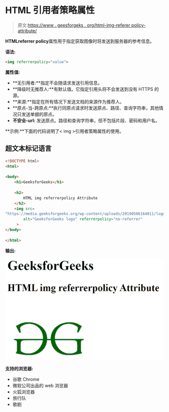 # HTML 引用者策略属性

> 原文:[https://www . geesforgeks . org/html-img-referer policy-attribute/](https://www.geeksforgeeks.org/html-img-referrerpolicy-attribute/)

**HTML<img>referrer policy**属性用于指定获取图像时将发送到服务器的参考信息。

**语法:**

```html
<img referrerpolicy="value">  
```

**属性值:**

*   **无引用者:**指定不会随请求发送引用信息。
*   **降级时无推荐人:**有默认值。它指定引用头将不会发送到没有 HTTPS 的源。
*   **来源:**指定在所有情况下发送文档的来源作为推荐人。
*   **原点-当-跨原点:**执行同原点请求时发送原点、路径、查询字符串，其他情况只发送单据的原点。
*   **不安全-url:** 发送原点。路径和查询字符串，但不包括片段、密码和用户名。

**示例:**下面的代码说明了< img >引用者策略属性的使用。

## 超文本标记语言

```html
<!DOCTYPE html>
<html>

<body>
    <h1>GeeksforGeeks</h1>

    <h2>
        HTML img referrerpolicy Attribute
    </h2>
    <img src=
"https://media.geeksforgeeks.org/wp-content/uploads/20190506164011/logo3.png"
        alt="GeeksforGeeks logo" referrerpolicy="no-referrer"
     >
</body>

</html>
```

**输出:**

![](img/c9808bc55951a3dc0aa9229dcbd3dcca.png)

**支持的浏览器:**

*   谷歌 Chrome
*   微软公司出品的 web 浏览器
*   火狐浏览器
*   旅行队
*   歌剧